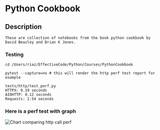 # Python Cookbook

## Description

    These are collection of notebooks from the book python cookbook by David Beazley and Brian K Jones.

### Testing

    cd /Users/riaz/EffectiveCode/Python/Courses/PythonCookbook

    pytest --capture=no # this will render the http perf test report for example

    tests/http/test_perf.py 
    HTTPX: 0.19 seconds
    AIOHTTP: 0.12 seconds
    Requests: 2.54 seconds

### Here is a perf test with graph

![Chart comparing http call perf](/Users/riaz/EffectiveCode/Python/Courses/PythonCookbook/files/http_perf_report.png)